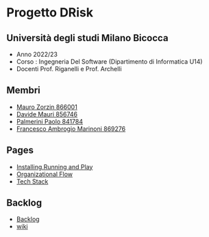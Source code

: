 # Progetto DRisk

## Università degli studi Milano Bicocca

- Anno 2022/23
- Corso : Ingegneria Del Software (Dipartimento di Informatica U14)
- Docenti Prof. Riganelli e Prof. Archelli

## Membri

- [Mauro Zorzin 866001](https://github.com/MauroZorzin)
- [Davide Mauri 856746](https://github.com/Dadivargas)
- [Palmerini Paolo 841784](https://github.com/PmP-source)
- [Francesco Ambrogio Marinoni 869276](https://github.com/fraking00)

## Pages

- [Installing,Running and Play](https://github.com/lta-unimib/progetto-risiko-1-risikiamo/wiki/Installing,Running-and-Play)
- [Organizational Flow](https://github.com/lta-unimib/progetto-risiko-1-risikiamo/wiki/Organizational-Flow)
- [Tech Stack](https://github.com/lta-unimib/progetto-risiko-1-risikiamo/wiki/Tech-Stack)

## Backlog

- [Backlog](https://github.com/orgs/lta-unimib/projects/1/views/1)
- [wiki](https://github.com/lta-unimib/progetto-risiko-1-risikiamo/wiki)